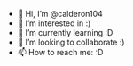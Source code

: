 - 👋 Hi, I’m @calderon104
- 👀 I’m interested in :)
- 🌱 I’m currently learning :D
- 💞️ I’m looking to collaborate :)
- 📫 How to reach me: :D

<!---
calderon104/calderon104 is a ✨ special ✨ repository because its `README.md` (this file) appears on your GitHub profile.
You can click the Preview link to take a look at your changes.
--->
